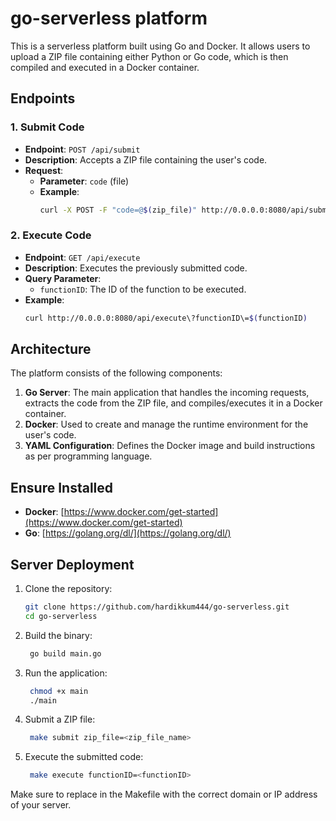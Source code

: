 # go-serverless platform

This is a serverless platform built using Go and Docker. It allows users to upload a ZIP file containing either Python or Go code, which is then compiled and executed in a Docker container.

## Endpoints

### 1. Submit Code
- **Endpoint**: `POST /api/submit`
- **Description**: Accepts a ZIP file containing the user's code.
- **Request**:
  - **Parameter**: `code` (file)
  - **Example**: 
    ```bash
    curl -X POST -F "code=@$(zip_file)" http://0.0.0.0:8080/api/submit
    ```

### 2. Execute Code
- **Endpoint**: `GET /api/execute`
- **Description**: Executes the previously submitted code.
- **Query Parameter**:
  - `functionID`: The ID of the function to be executed.
- **Example**:
  ```bash
  curl http://0.0.0.0:8080/api/execute\?functionID\=$(functionID)

## Architecture

The platform consists of the following components:

1. **Go Server**: The main application that handles the incoming requests, extracts the code from the ZIP file, and compiles/executes it in a Docker container.
2. **Docker**: Used to create and manage the runtime environment for the user's code.
3. **YAML Configuration**: Defines the Docker image and build instructions as per programming language.

## Ensure Installed

- **Docker**: [https://www.docker.com/get-started](https://www.docker.com/get-started)
- **Go**: [https://golang.org/dl/](https://golang.org/dl/)

## Server Deployment

1. Clone the repository:
   ```bash
   git clone https://github.com/hardikkum444/go-serverless.git
   cd go-serverless

2. Build the binary:
   ```bash
    go build main.go

3. Run the application:
   ```bash
    chmod +x main
    ./main

4. Submit a ZIP file:
   ```bash
    make submit zip_file=<zip_file_name>

4. Execute the submitted code:
   ```bash
    make execute functionID=<functionID>

Make sure to replace <IP> in the Makefile with the correct domain or IP address of your server.

